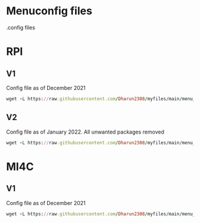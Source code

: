 # Menuconfig files

.config files 


# RPI

## V1
Config file as of December 2021
```ruby
wget -L https://raw.githubusercontent.com/Dharun2308/myfiles/main/menu_config_files/RPI/v1/.config
```

## V2 
Config file as of January 2022. All unwanted packages removed
```ruby
wget -L https://raw.githubusercontent.com/Dharun2308/myfiles/main/menu_config_files/RPI/v2/.config
```


# MI4C

## V1
Config file as of December 2021
```ruby
wget -L https://raw.githubusercontent.com/Dharun2308/myfiles/main/menu_config_files/MI4C/v1/.config
```
